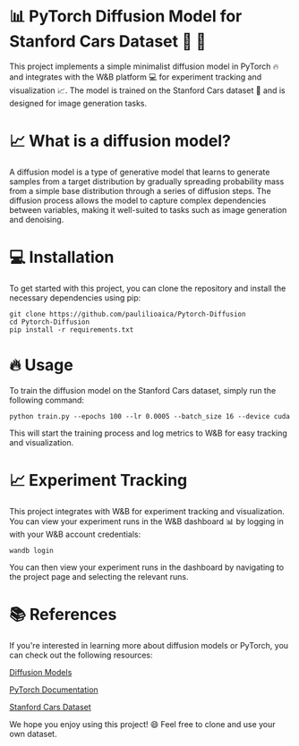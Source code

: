 # 📊 PyTorch Diffusion Model for Stanford Cars Dataset 🚗 🚂


This project implements a simple minimalist diffusion model in PyTorch 🔥 and integrates with the W&B platform 💻 for experiment tracking and visualization 📈. The model is trained on the Stanford Cars dataset 🚙 and is designed for image generation tasks.



# 📈 What is a diffusion model?

A diffusion model is a type of generative model that learns to generate samples from a target distribution by gradually spreading probability mass from a simple base distribution through a series of diffusion steps. The diffusion process allows the model to capture complex dependencies between variables, making it well-suited to tasks such as image generation and denoising.

# 💻 Installation
To get started with this project, you can clone the repository and install the necessary dependencies using pip:


```
git clone https://github.com/paulilioaica/Pytorch-Diffusion
cd Pytorch-Diffusion
pip install -r requirements.txt
```

# 🔥 Usage
To train the diffusion model on the Stanford Cars dataset, simply run the following command:


```
python train.py --epochs 100 --lr 0.0005 --batch_size 16 --device cuda

```

This will start the training process and log metrics to W&B for easy tracking and visualization.
 

# 📈 Experiment Tracking
This project integrates with W&B for experiment tracking and visualization. You can view your experiment runs in the W&B dashboard 📊 by logging in with your W&B account credentials:

```
wandb login
```

You can then view your experiment runs in the dashboard by navigating to the project page and selecting the relevant runs.


# 📚 References
If you're interested in learning more about diffusion models or PyTorch, you can check out the following resources:


[Diffusion Models](https://arxiv.org/abs/2105.05233)

[PyTorch Documentation](https://pytorch.org/docs/stable/index.html)

[Stanford Cars Dataset](https://ai.stanford.edu/~jkrause/cars/car_dataset.html)

We hope you enjoy using this project! 😄
Feel free to clone and use your own dataset.